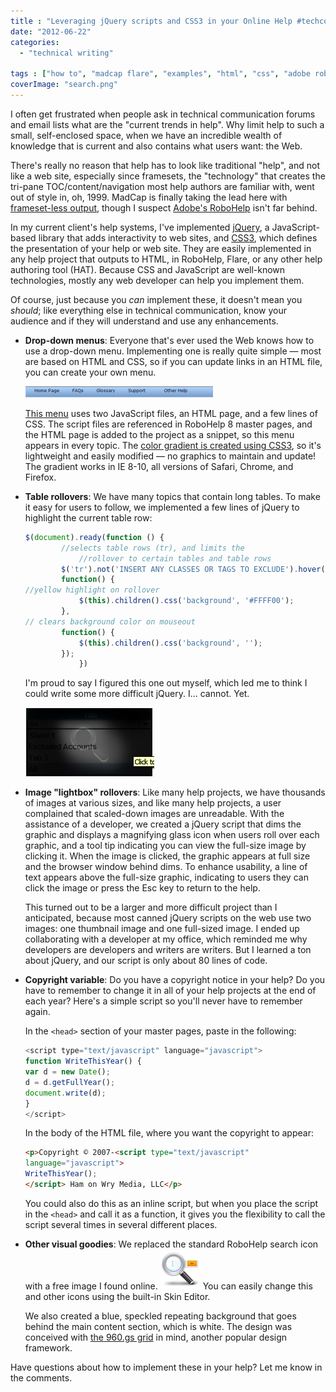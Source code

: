 ```yaml
---
title : "Leveraging jQuery scripts and CSS3 in your Online Help #techcomm"
date: "2012-06-22"
categories:
  - "technical writing"

tags : ["how to", "madcap flare", "examples", "html", "css", "adobe robohelp"]
coverImage: "search.png"
---
```


I often get frustrated when people ask in technical communication forums and email lists what are the "current trends in help". Why limit help to such a small, self-enclosed space, when we have an incredible wealth of knowledge that is current and also contains what users want: the Web.

There's really no reason that help has to look like traditional "help", and not like a web site, especially since framesets, the "technology" that creates the tri-pane TOC/content/navigation most help authors are familiar with, went out of style in, oh, 1999. MadCap is finally taking the lead here with [frameset-less output](http://www.madcapsoftware.com/products/flare/overview.aspx), though I suspect [Adobe's RoboHelp](http://www.adobe.com/products/robohelp.html "Adobe RoboHelp") isn't far behind.

In my current client's help systems, I've implemented [jQuery](http://www.jquery.com), a JavaScript-based library that adds interactivity to web sites, and [CSS3](http://www.w3.org/TR/2001/WD-css3-roadmap-20010523/ "CSS3 roadmap"), which defines the presentation of your help or web site. They are easily implemented in any help project that outputs to HTML, in RoboHelp, Flare, or any other help authoring tool (HAT). Because CSS and JavaScript are well-known technologies, mostly any web developer can help you implement them.

Of course, just because you _can_ implement these, it doesn't mean you _should_; like everything else in technical communication, know your audience and if they will understand and use any enhancements.

- **Drop-down menus**: Everyone that's ever used the Web knows how to use a drop-down menu. Implementing one is really quite simple &mdash; most are based on HTML and CSS, so if you can update links in an HTML file, you can create your own menu.

    ![menubar](/assets/images/menubar-300x18.png)

    [This menu](http://www.egrappler.com/multi-level-hierarchical-jquery-menu-jqsimplemenu/) uses two JavaScript files, an HTML page, and a few lines of CSS. The script files are referenced in RoboHelp 8 master pages, and the HTML page is added to the project as a snippet, so this menu appears in every topic. The [color gradient is created using CSS3](http://www.colorzilla.com/gradient-editor/), so it's lightweight and easily modified &mdash; no graphics to maintain and update! The gradient works in IE 8-10, all versions of Safari, Chrome, and Firefox.

- **Table rollovers**: We have many topics that contain long tables. To make it easy for users to follow, we implemented a few lines of jQuery to highlight the current table row:

    ```js
    $(document).ready(function () {
            //selects table rows (tr), and limits the
                //rollover to certain tables and table rows
            $('tr').not('INSERT ANY CLASSES OR TAGS TO EXCLUDE').hover(
            function() {
    //yellow highlight on rollover
                $(this).children().css('background', '#FFFF00');
            },
    // clears background color on mouseout
            function() {
                $(this).children().css('background', '');
            });
                })
    ```

    I'm proud to say I figured this one out myself, which led me to think I could write some more difficult jQuery. I... cannot. Yet.

    ![Screenshot](/assets/images/screenshot.jpg "screenshot")

- **Image "lightbox" rollovers**: Like many help projects, we have thousands of images at various sizes, and like many help projects, a user complained that scaled-down images are unreadable. With the assistance of a developer, we created a jQuery script that dims the graphic and displays a magnifying glass icon when users roll over each graphic, and a tool tip indicating you can view the full-size image by clicking it. When the image is clicked, the graphic appears at full size and the browser window behind dims. To enhance usability, a line of text appears above the full-size graphic, indicating to users they can click the image or press the Esc key to return to the help.

    This turned out to be a larger and more difficult project than I anticipated, because most canned jQuery scripts on the web use two images: one thumbnail image and one full-sized image. I ended up collaborating with a developer at my office, which reminded me why developers are developers and writers are writers. But I learned a ton about jQuery, and our script is only about 80 lines of code.

- **Copyright variable**: Do you have a copyright notice in your help? Do you have to remember to change it in all of your help projects at the end of each year? Here's a simple script so you'll never have to remember again.

    In the `<head>` section of your master pages, paste in the following:

    ```js
    <script type="text/javascript" language="javascript">
    function WriteThisYear() {
    var d = new Date();
    d = d.getFullYear();
    document.write(d);
    }
    </script>
    ```

    In the body of the HTML file, where you want the copyright to appear:

    ```html
    <p>Copyright © 2007-<script type="text/javascript"
    language="javascript">
    WriteThisYear();
    </script> Ham on Wry Media, LLC</p>
    ```

    You could also do this as an inline script, but when you place the script in the `<head>` and call it as a function, it gives you the flexibility to call the script several times in several different places.

- **Other visual goodies**: We replaced the standard RoboHelp search icon with a free image I found online. ![Search icon](/assets/images/search.png "search") You can easily change this and other icons using the built-in Skin Editor.

    We also created a blue, speckled repeating background that goes behind the main content section, which is white. The design was conceived with [the 960.gs grid](http://www.960.gs "960 grid system") in mind, another popular design framework.

Have questions about how to implement these in your help? Let me know in the comments.
